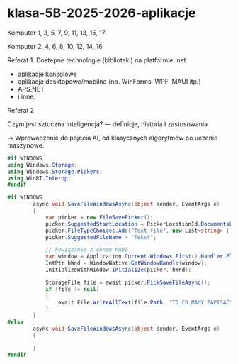 # klasa-5B-2025-2026-aplikacje

Komputer 1, 3, 5, 7, 9, 11, 13, 15, 17



Komputer 2, 4, 6, 8, 10, 12, 14, 16


Referat 1.
Dostepne technologie (biblioteki) na platformie .net.
* aplikacje konsolowe
* aplikacje desktopowe/mobilne (np. WinForms, WPF, MAUI itp.)
* APS.NET
* i inne.


Referat 2

Czym jest sztuczna inteligencja? — definicje, historia i zastosowania

→ Wprowadzenie do pojęcia AI, od klasycznych algorytmów po uczenie maszynowe.

```csharp
#if WINDOWS
using Windows.Storage;
using Windows.Storage.Pickers;
using WinRT.Interop;
#endif
```` 

```csharp
#if WINDOWS
        async void SaveFileWindowsAsync(object sender, EventArgs e)
        {
            var picker = new FileSavePicker();
            picker.SuggestedStartLocation = PickerLocationId.DocumentsLibrary;
            picker.FileTypeChoices.Add("Text file", new List<string> { ".txt" });
            picker.SuggestedFileName = "Tekst";

            // Powiązanie z oknem MAUI
            var window = Application.Current.Windows.First().Handler.PlatformView as Microsoft.UI.Xaml.Window;
            IntPtr hWnd = WindowNative.GetWindowHandle(window);
            InitializeWithWindow.Initialize(picker, hWnd);

            StorageFile file = await picker.PickSaveFileAsync();
            if (file != null)
            {    
                await File.WriteAllText(file.Path, "TO CO MAMY ZAPISAĆ");
            }
        }
#else
        async void SaveFileWindowsAsync(object sender, EventArgs e)
        {

        }
#endif
```` 
